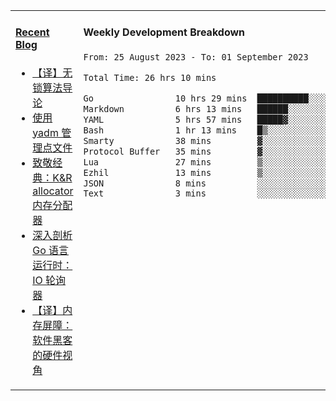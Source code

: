<table width="960px">
<tr>
<td valign="top" width="50%">

#### <a href="https://www.kongjun18.me" target="_blank">Recent Blog</a>

<!-- BLOG-POST-LIST:START -->
- [【译】无锁算法导论](https://kongjun18.github.io/posts/2023/07/14/)
- [使用 yadm 管理点文件](https://kongjun18.github.io/posts/2023/04/07/)
- [致敬经典：K&amp;R allocator 内存分配器](https://kongjun18.github.io/posts/2022/12/12/)
- [深入剖析 Go 语言运行时：IO 轮询器](https://kongjun18.github.io/posts/2022/11/21/)
- [【译】内存屏障：软件黑客的硬件视角](https://kongjun18.github.io/posts/2022/11/03/)
<!-- BLOG-POST-LIST:END -->

</td>
<td valign="top" width="50%">

#### Weekly Development Breakdown

<!--START_SECTION:waka-->

```txt
From: 25 August 2023 - To: 01 September 2023

Total Time: 26 hrs 10 mins

Go                10 hrs 29 mins  ██████████░░░░░░░░░░░░░░░   40.09 %
Markdown          6 hrs 13 mins   ██████░░░░░░░░░░░░░░░░░░░   23.79 %
YAML              5 hrs 57 mins   █████▓░░░░░░░░░░░░░░░░░░░   22.78 %
Bash              1 hr 13 mins    █▒░░░░░░░░░░░░░░░░░░░░░░░   04.70 %
Smarty            38 mins         ▓░░░░░░░░░░░░░░░░░░░░░░░░   02.48 %
Protocol Buffer   35 mins         ▓░░░░░░░░░░░░░░░░░░░░░░░░   02.26 %
Lua               27 mins         ▒░░░░░░░░░░░░░░░░░░░░░░░░   01.78 %
Ezhil             13 mins         ▒░░░░░░░░░░░░░░░░░░░░░░░░   00.88 %
JSON              8 mins          ░░░░░░░░░░░░░░░░░░░░░░░░░   00.53 %
Text              3 mins          ░░░░░░░░░░░░░░░░░░░░░░░░░   00.20 %
```

<!--END_SECTION:waka-->
</td>
</tr>

</table>
